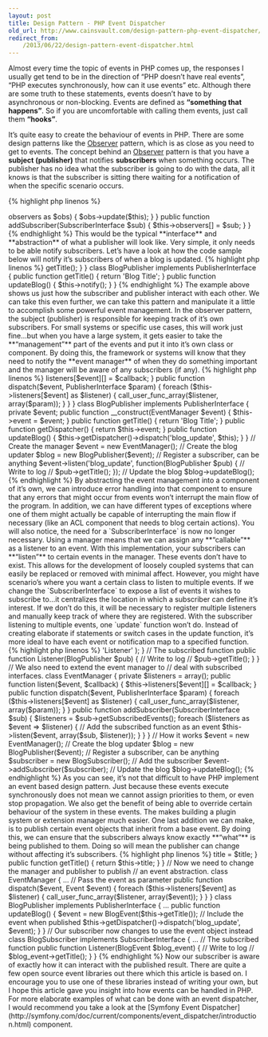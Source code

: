 ```yaml
---
layout: post
title: Design Pattern - PHP Event Dispatcher
old_url: http://www.cainsvault.com/design-pattern-php-event-dispatcher/
redirect_from:
    /2013/06/22/design-pattern-event-dispatcher.html
---
```


Almost every time the topic of events in PHP comes up, the responses I usually get tend to be in the direction of “PHP doesn’t have real events”, “PHP executes synchronously, how can it use events” etc. Although there are some truth to these statements, events doesn’t have to by asynchronous or non-blocking. Events are defined as **“something that happens”**. So if you are uncomfortable with calling them events, just call them **“hooks”**.

It’s quite easy to create the behaviour of events in PHP. There are some design patterns like the [Observer](http://www.php.net/manual/en/class.splobserver.php) pattern, which is as close as you need to get to events. The concept behind an [Observer](http://www.php.net/manual/en/class.splobserver.php) pattern is that you have a **subject (publisher)** that notifies **subscribers** when something occurs. The publisher has no idea what the subscriber is going to do with the data, all it knows is that the subscriber is sitting there waiting for a notification of when the specific scenario occurs.

{% highlight php linenos %}
<?php

// Interface for subscribers to listen for events
interface SubscriberInterface
{
    public function update(PublisherInterface $pub);
}

// Publishers are able to notify subscribers of events
interface PublisherInterface
{
    public function notify();
}

// Abstraction for a class that needs to implements the Observer pattern
abstract AbstractPublisher implements PublisherInterface
{
    private $observers;

    public function notify()
    {
        foreach ($this->observers as $obs)
        {
            $obs->update($this);
        }
    }

    public function addSubscriber(SubscriberInterface $sub)
    {
        $this->observers[] = $sub;
    }
}
{% endhighlight %}

This would be the typical **interface** and **abstraction** of what a publisher will look like. Very simple, it only needs to be able notify subscribers.

Let’s have a look at how the code sample below will notify it’s subscribers of when a blog is updated.

{% highlight php linenos %}
<?php

class BlogLogger implements SubscriberInterface
{
    public function update(BlogPublisher $pub)
    {
        // Log to file
        // $pub->getTitle();
    }
}

class BlogPublisher implements PublisherInterface
{
    public function getTitle()
    {
        return 'Blog Title';
    }

    public function updateBlog()
    {
        $this->notify();
    }
}
{% endhighlight %}

The example above shows us just how the subscriber and publisher interact with each other. We can take this even further, we can take this pattern and manipulate it a little to accomplish some powerful event management.

In the observer pattern, the subject (publisher) is responsible for keeping track of it’s own subscribers. For small systems or specific use cases, this will work just fine…but when you have a large system, it gets easier to take the **“management”** part of the events and put it into it’s own class or component.

By doing this, the framework or systems will know that they need to notify the **event manager** of when they do something important and the manager will be aware of any subscribers (if any).

{% highlight php linenos %}
<?php

class EventManager
{
    private $listeners = array();

    public function listen($event, $callback)
    {
        $this->listeners[$event][] = $callback;
    }

    public function dispatch($event, PublisherInterface $param)
    {
        foreach ($this->listeners[$event] as $listener)
        {
            call_user_func_array($listener, array($param));
        }
    }
}

class BlogPublisher implements PublisherInterface
{
    private $event;

    public function __construct(EventManager $event)
    {
        $this->event = $event;
    }

    public function getTitle()
    {
        return 'Blog Title';
    }

    public function getDispatcher()
    {
        return $this->event;
    }

    public function updateBlog()
    {
        $this->getDispatcher()->dispatch('blog_update', $this);
    }
}

// Create the manager
$event = new EventManager();

// Create the blog updater
$blog = new BlogPublisher($event);

// Register a subscriber, can be anything
$event->listen('blog_update', function(BlogPublisher $pub) {
    // Write to log
    // $pub->getTitle();
});

// Update the blog
$blog->updateBlog();
{% endhighlight %}

By abstracting the event management into a component of it’s own, we can introduce error handling into that component to ensure that any errors that might occur from events won’t interrupt the main flow of the program. In addition, we can have different types of exceptions where one of them might actually be capable of interrupting the main flow if necessary (like an ACL component that needs to blog certain actions).

You will also notice, the need for a `SubscriberInterface` is now no longer necessary. Using a manager means that we can assign any **“callable”** as a listener to an event. With this implementation, your subscribers can **“listen”** to certain events in the manager. These events don’t have to exist. This allows for the development of loosely coupled systems that can easily be replaced or removed with minimal affect.

However, you might have scenario’s where you want a certain class to listen to multiple events. If we change the `SubscriberInterface` to expose a list of events it wishes to subscribe to...it centralizes the location in which a subscriber can define it’s interest. If we don’t do this, it will be necessary to register multiple listeners and manually keep track of where they are registered. With the subscriber listening to multiple events, one `update` function won’t do. Instead of creating elaborate if statements or switch cases in the update function, it’s more ideal to have each event or notification map to a specified function.

{% highlight php linenos %}
<?php

interface SubscriberInterface
{
    public static function getSubscribedEvents();
}

class BlogSubscriber implements SubscriberInterface
{
    public static function getSubscribedEvents()
    {
        return array(
            'blog_update' => 'Listener'
        );
    }

    // The subscribed function
    public function Listener(BlogPublisher $pub)
    {
        // Write to log
        // $pub->getTitle();
    }
}

// We also need to extend the event manager to
// deal with subscribed interfaces.
class EventManager
{
    private $listeners = array();

    public function listen($event, $callback)
    {
        $this->listeners[$event][] = $callback;
    }

    public function dispatch($event, PublisherInterface $param)
    {
        foreach ($this->listeners[$event] as $listener)
        {
            call_user_func_array($listener, array($param));
        }
    }

    public function addSubscriber(SubscriberInterface $sub)
    {
        $listeners = $sub->getSubscribedEvents();

        foreach ($listeners as $event => $listener)
        {
            // Add the subscribed function as an event
            $this->listen($event, array($sub, $listener));
        }
    }
}

// How it works
$event = new EventManager();

// Create the blog updater
$blog = new BlogPublisher($event);

// Register a subscriber, can be anything
$subscriber = new BlogSubscriber();

// Add the subscriber
$event->addSubscriber($subscriber);

// Update the blog
$blog->updateBlog();
{% endhighlight %}

As you can see, it’s not that difficult to have PHP implement an event based design pattern. Just because these events execute synchronously does not mean we cannot assign priorities to them, or even stop propagation. We also get the benefit of being able to override certain behaviour of the system in these events. The makes building a plugin system or extension manager much easier.

One last addition we can make, is to publish certain event objects that inherit from a base event. By doing this, we can ensure that the subscribers always know exactly **“what”** is being published to them. Doing so will mean the publisher can change without affecting it’s subscribers.

{% highlight php linenos %}
<?php

abstract class Event { }

class BlogEvent extends Event
{
    private $title;

    public function __construct($title)
    {
        $this->title = $title;
    }

    public function getTitle()
    {
        return $this->title;
    }
}

// Now we need to change the manager and publisher to publish
// an event abstraction.
class EventManager
{
    ...
    // Pass the event as parameter
    public function dispatch($event, Event $event)
    {
        foreach ($this->listeners[$event] as $listener)
        {
            call_user_func_array($listener, array($event));
        }
    }
}


class BlogPublisher implements PublisherInterface
{
    ...

    public function updateBlog()
    {
        $event = new BlogEvent($this->getTitle());
        // Include the event when published
        $this->getDispatcher()->dispatch('blog_update', $event);
    }
}

// Our subscriber now changes to use the event object instead
class BlogSubscriber implements SubscriberInterface
{
    ...
    // The subscribed function
    public function Listener(BlogEvent $blog_event)
    {
        // Write to log
        // $blog_event->getTitle();
    }
}
{% endhighlight %}

Now our subscriber is aware of exactly how it can interact with the published result.

There are quite a few open source event libraries out there which this article is based on. I encourage you to use one of these libraries instead of writing your own, but I hope this article gave you insight into how events can be handled in PHP. For more elaborate examples of what can be done with an event dispatcher, I would recommend you take a look at the [Symfony Event Dispatcher](http://symfony.com/doc/current/components/event_dispatcher/introduction.html) component.